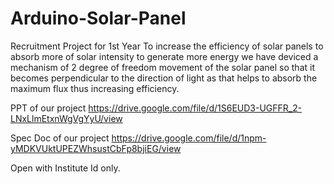 # Arduino-Solar-Panel
Recruitment Project for 1st Year
To increase the efficiency of solar panels to absorb more of solar intensity to
generate more energy we have deviced a mechanism of 2 degree of freedom movement
of the solar panel so that it becomes perpendicular to the direction of light as
that helps to absorb the maximum flux thus increasing efficiency.

PPT of our project
https://drive.google.com/file/d/1S6EUD3-UGFFR_2-LNxLlmEtxnWgVgYyU/view 

Spec Doc of our project
https://drive.google.com/file/d/1npm-yMDKVUktUPEZWhsustCbFp8bjiEG/view

Open with Institute Id only.
